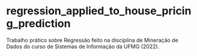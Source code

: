 # regression_applied_to_house_pricing_prediction
Trabalho prático sobre Regressão feito na disciplina de Mineração de Dados do curso de Sistemas de Informação da UFMG (2022).
